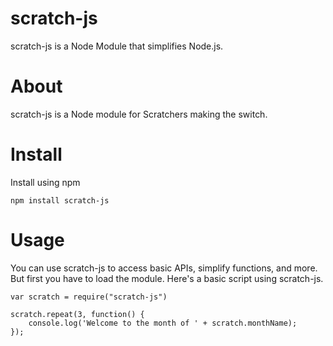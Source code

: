 # scratch-js
scratch-js is a Node Module that simplifies Node.js.

# About
scratch-js is a Node module for Scratchers making the switch.

# Install
Install using npm
```
npm install scratch-js
```

# Usage
You can use scratch-js to access basic APIs, simplify functions, and more. But first you have to load the module.
Here's a basic script using scratch-js.
```
var scratch = require("scratch-js")

scratch.repeat(3, function() {
    console.log('Welcome to the month of ' + scratch.monthName);
});
```